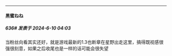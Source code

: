 ﻿
*****

####  黒蜜ねね  
##### 636#       发表于 2024-6-10 04:03

当粉丝向看其实还好，就是游戏最新的1.3也断章在星野出走这里，搞得既视感很强很刻意，如果之后收尾也是一样的话可能会很失望

